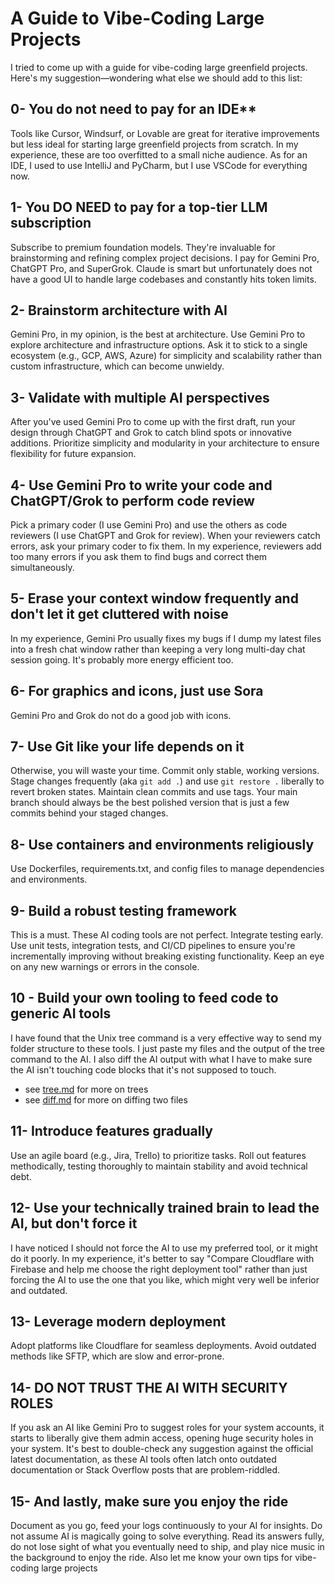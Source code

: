 # A Guide to Vibe-Coding Large Projects 

I tried to come up with a guide for vibe-coding large greenfield projects. Here's my suggestion—wondering what else we should add to this list:

## 0- You do not need to pay for an IDE**

Tools like Cursor, Windsurf, or Lovable are great for iterative improvements but less ideal for starting large greenfield projects from scratch. In my experience, these are too overfitted to a small niche audience. As for an IDE, I used to use IntelliJ and PyCharm, but I use VSCode for everything now.

## 1- You DO NEED to pay for a top-tier LLM subscription

Subscribe to premium foundation models. They're invaluable for brainstorming and refining complex project decisions. I pay for Gemini Pro, ChatGPT Pro, and SuperGrok. Claude is smart but unfortunately does not have a good UI to handle large codebases and constantly hits token limits.

## 2- Brainstorm architecture with AI

Gemini Pro, in my opinion, is the best at architecture. Use Gemini Pro to explore architecture and infrastructure options. Ask it to stick to a single ecosystem (e.g., GCP, AWS, Azure) for simplicity and scalability rather than custom infrastructure, which can become unwieldy.

## 3- Validate with multiple AI perspectives

After you've used Gemini Pro to come up with the first draft, run your design through ChatGPT and Grok to catch blind spots or innovative additions. Prioritize simplicity and modularity in your architecture to ensure flexibility for future expansion.

## 4- Use Gemini Pro to write your code and ChatGPT/Grok to perform code review

Pick a primary coder (I use Gemini Pro) and use the others as code reviewers (I use ChatGPT and Grok for review). When your reviewers catch errors, ask your primary coder to fix them. In my experience, reviewers add too many errors if you ask them to find bugs and correct them simultaneously.

## 5- Erase your context window frequently and don't let it get cluttered with noise

In my experience, Gemini Pro usually fixes my bugs if I dump my latest files into a fresh chat window rather than keeping a very long multi-day chat session going. It's probably more energy efficient too.

## 6- For graphics and icons, just use Sora

Gemini Pro and Grok do not do a good job with icons.

## 7- Use Git like your life depends on it

Otherwise, you will waste your time. Commit only stable, working versions. Stage changes frequently (aka `git add .`) and use `git restore .` liberally to revert broken states. Maintain clean commits and use tags. Your main branch should always be the best polished version that is just a few commits behind your staged changes.

## 8- Use containers and environments religiously

Use Dockerfiles, requirements.txt, and config files to manage dependencies and environments.

## 9- Build a robust testing framework

This is a must. These AI coding tools are not perfect. Integrate testing early. Use unit tests, integration tests, and CI/CD pipelines to ensure you're incrementally improving without breaking existing functionality. Keep an eye on any new warnings or errors in the console.

## 10 - Build your own tooling to feed code to generic AI tools

I have found that the Unix tree command is a very effective way to send my folder structure to these tools. I just paste my files and the output of the tree command to the AI. I also diff the AI output with what I have to make sure the AI isn't touching code blocks that it's not supposed to touch.

* see [tree.md](lessons/tree.md) for more on trees
* see [diff.md](lessons/diff.md) for more on diffing two files 

## 11- Introduce features gradually

Use an agile board (e.g., Jira, Trello) to prioritize tasks. Roll out features methodically, testing thoroughly to maintain stability and avoid technical debt.

## 12- Use your technically trained brain to lead the AI, but don't force it

I have noticed I should not force the AI to use my preferred tool, or it might do it poorly. In my experience, it's better to say "Compare Cloudflare with Firebase and help me choose the right deployment tool" rather than just forcing the AI to use the one that you like, which might very well be inferior and outdated.

## 13- Leverage modern deployment

Adopt platforms like Cloudflare for seamless deployments. Avoid outdated methods like SFTP, which are slow and error-prone.

## 14- DO NOT TRUST THE AI WITH SECURITY ROLES

If you ask an AI like Gemini Pro to suggest roles for your system accounts, it starts to liberally give them admin access, opening huge security holes in your system. It's best to double-check any suggestion against the official latest documentation, as these AI tools often latch onto outdated documentation or Stack Overflow posts that are problem-riddled.

## 15- And lastly, make sure you enjoy the ride

Document as you go, feed your logs continuously to your AI for insights. Do not assume AI is magically going to solve everything. Read its answers fully, do not lose sight of what you eventually need to ship, and play nice music in the background to enjoy the ride. Also let me know your own tips for vibe-coding large projects
